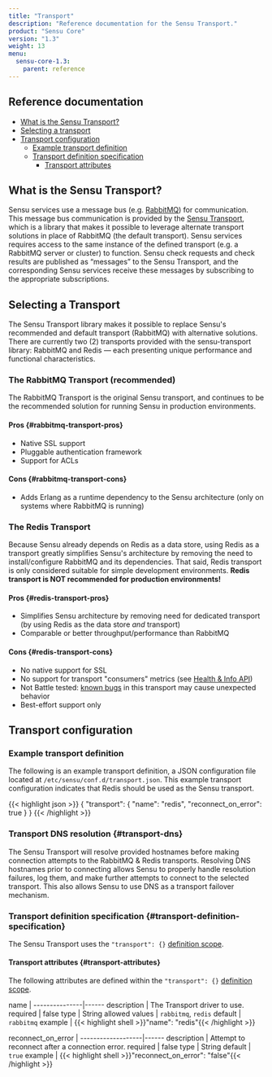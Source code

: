 ```yaml
---
title: "Transport"
description: "Reference documentation for the Sensu Transport."
product: "Sensu Core"
version: "1.3"
weight: 13
menu:
  sensu-core-1.3:
    parent: reference
---
```


## Reference documentation

- [What is the Sensu Transport?](#what-is-the-sensu-transport)
- [Selecting a transport](#selecting-a-transport)
- [Transport configuration](#transport-configuration)
  - [Example transport definition](#example-transport-definition)
  - [Transport definition specification](#transport-definition-specification)
    - [Transport attributes](#transport-attributes)

## What is the Sensu Transport?

Sensu services use a message bus (e.g. [RabbitMQ][1]) for communication. This
message bus communication is provided by the [Sensu Transport][2], which is  a
library that makes it possible to leverage alternate transport solutions in
place of RabbitMQ (the default transport). Sensu services requires access to the
same instance of the defined transport (e.g. a RabbitMQ server or cluster) to
function. Sensu check requests and check results are published as “messages” to
the Sensu Transport, and the corresponding Sensu services receive these messages
by subscribing to the appropriate subscriptions.

## Selecting a Transport

The Sensu Transport library makes it possible to replace Sensu's recommended and
default transport (RabbitMQ) with alternative solutions. There are currently
two (2) transports provided with the sensu-transport library: RabbitMQ and
Redis &mdash; each presenting unique performance and functional characteristics.

### The RabbitMQ Transport (recommended)

The RabbitMQ Transport is the original Sensu transport, and continues to be the
recommended solution for running Sensu in production environments.

#### Pros {#rabbitmq-transport-pros}

- Native SSL support
- Pluggable authentication framework
- Support for ACLs

#### Cons {#rabbitmq-transport-cons}

- Adds Erlang as a runtime dependency to the Sensu architecture (only on systems
  where RabbitMQ is running)

### The Redis Transport

Because Sensu already depends on Redis as a data store, using Redis as
a transport greatly simplifies Sensu's architecture by removing the need to
install/configure RabbitMQ and its dependencies. That said, Redis transport
is only considered suitable for simple development environments. **Redis
transport is NOT recommended for production environments!**

#### Pros {#redis-transport-pros}

- Simplifies Sensu architecture by removing need for dedicated transport (by
  using Redis as the data store _and_ transport)
- Comparable or better throughput/performance than RabbitMQ

#### Cons {#redis-transport-cons}

- No native support for SSL
- No support for transport "consumers" metrics (see [Health & Info API][4])
- Not Battle tested: [known bugs][6] in this transport may cause
  unexpected behavior
- Best-effort support only

## Transport configuration

### Example transport definition

The following is an example transport definition, a JSON configuration file
located at `/etc/sensu/conf.d/transport.json`. This example transport
configuration indicates that Redis should be used as the Sensu transport.

{{< highlight json >}}
{
  "transport": {
    "name": "redis",
    "reconnect_on_error": true
  }
}
{{< /highlight >}}

### Transport DNS resolution {#transport-dns}

The Sensu Transport will resolve provided hostnames before making
connection attempts to the RabbitMQ & Redis transports. Resolving DNS
hostnames prior to connecting allows Sensu to properly handle
resolution failures, log them, and make further attempts to connect to
the selected transport. This also allows Sensu to use DNS as a
transport failover mechanism.

### Transport definition specification {#transport-definition-specification}

The Sensu Transport uses the `"transport": {}` [definition scope][3].

#### Transport attributes {#transport-attributes}

The following attributes are defined within the `"transport": {}`
[definition scope][5].

name           | 
---------------|------
description    | The Transport driver to use.
required       | false
type           | String
allowed values | `rabbitmq`, `redis`
default        | `rabbitmq`
example        | {{< highlight shell >}}"name": "redis"{{< /highlight >}}

reconnect_on_error | 
-------------------|------
description        | Attempt to reconnect after a connection error.
required           | false
type               | String
default            | `true`
example            | {{< highlight shell >}}"reconnect_on_error": "false"{{< /highlight >}}


[1]:  ../rabbitmq
[2]:  http://github.com/sensu/sensu-transport
[3]:  ../configuration#configuration-scopes
[4]:  ../../api/health-and-info
[5]:  ../../reference/configuration#configuration-scopes
[6]:  https://github.com/sensu/sensu-transport/issues/31
